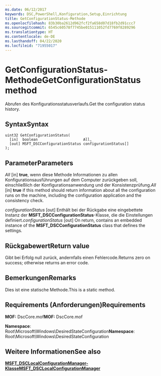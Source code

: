 ```yaml
---
ms.date: 06/12/2017
keywords: DSC,PowerShell,Konfiguration,Setup,Einrichtung
title: GetConfigurationStatus-Methode
ms.openlocfilehash: 83b30ba2612d962fcf2fa658d07d18fb2d91ccc7
ms.sourcegitcommit: 6545c60578f7745be015111052fd7769f8289296
ms.translationtype: HT
ms.contentlocale: de-DE
ms.lasthandoff: 04/22/2020
ms.locfileid: "71955017"
---
```

# <a name="getconfigurationstatus-method"></a><span data-ttu-id="2ae5f-103">GetConfigurationStatus-Methode</span><span class="sxs-lookup"><span data-stu-id="2ae5f-103">GetConfigurationStatus method</span></span>

<span data-ttu-id="2ae5f-104">Abrufen des Konfigurationsstatusverlaufs.</span><span class="sxs-lookup"><span data-stu-id="2ae5f-104">Get the configuration status history.</span></span>

## <a name="syntax"></a><span data-ttu-id="2ae5f-105">Syntax</span><span class="sxs-lookup"><span data-stu-id="2ae5f-105">Syntax</span></span>

```mof
uint32 GetConfigurationStatus(
  [in]  boolean                     All,
  [out] MSFT_DSCConfigurationStatus configurationStatus[]
);
```

## <a name="parameters"></a><span data-ttu-id="2ae5f-106">Parameter</span><span class="sxs-lookup"><span data-stu-id="2ae5f-106">Parameters</span></span>

<span data-ttu-id="2ae5f-107">*All* \[in\] **true**, wenn diese Methode Informationen zu allen Konfigurationsausführungen auf dem Computer zurückgeben soll, einschließlich der Konfigurationsanwendung und der Konsistenzprüfung.</span><span class="sxs-lookup"><span data-stu-id="2ae5f-107">*All* \[in\] **true** if this method should return information about all the configuration runs on the machine, including the configuration application and the consistency check.</span></span>

<span data-ttu-id="2ae5f-108">*configurationStatus* \[out\] Enthält bei der Rückgabe eine eingebettete Instanz der **MSFT_DSCConfigurationStatus**-Klasse, die die Einstellungen definiert.</span><span class="sxs-lookup"><span data-stu-id="2ae5f-108">*configurationStatus* \[out\] On return, contains an embedded instance of the **MSFT_DSCConfigurationStatus** class that defines the settings.</span></span>

## <a name="return-value"></a><span data-ttu-id="2ae5f-109">Rückgabewert</span><span class="sxs-lookup"><span data-stu-id="2ae5f-109">Return value</span></span>

<span data-ttu-id="2ae5f-110">Gibt bei Erfolg null zurück, andernfalls einen Fehlercode.</span><span class="sxs-lookup"><span data-stu-id="2ae5f-110">Returns zero on success; otherwise returns an error code.</span></span>

## <a name="remarks"></a><span data-ttu-id="2ae5f-111">Bemerkungen</span><span class="sxs-lookup"><span data-stu-id="2ae5f-111">Remarks</span></span>

<span data-ttu-id="2ae5f-112">Dies ist eine statische Methode.</span><span class="sxs-lookup"><span data-stu-id="2ae5f-112">This is a static method.</span></span>

## <a name="requirements"></a><span data-ttu-id="2ae5f-113">Requirements (Anforderungen)</span><span class="sxs-lookup"><span data-stu-id="2ae5f-113">Requirements</span></span>

<span data-ttu-id="2ae5f-114">**MOF:** DscCore.mof</span><span class="sxs-lookup"><span data-stu-id="2ae5f-114">**MOF:** DscCore.mof</span></span>

<span data-ttu-id="2ae5f-115">**Namespace**: Root\Microsoft\Windows\DesiredStateConfiguration</span><span class="sxs-lookup"><span data-stu-id="2ae5f-115">**Namespace**: Root\Microsoft\Windows\DesiredStateConfiguration</span></span>

## <a name="see-also"></a><span data-ttu-id="2ae5f-116">Weitere Informationen</span><span class="sxs-lookup"><span data-stu-id="2ae5f-116">See also</span></span>

[<span data-ttu-id="2ae5f-117">**MSFT_DSCLocalConfigurationManager-Klasse**</span><span class="sxs-lookup"><span data-stu-id="2ae5f-117">**MSFT_DSCLocalConfigurationManager**</span></span>](msft-dsclocalconfigurationmanager.md)
